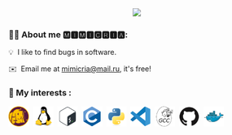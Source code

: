<div id="header" align="center">
  <!-- <img src="https://media.giphy.com/media/H63N8tk3FujDVmWB2c/giphy.gif" width="100"/> -->
  <img src="https://media.giphy.com/media/KBE6zCCuBqZnzsYZyV/giphy.gif" width="100"/>
</div>

### :man_office_worker: About me 🅼🅸🅼🅸🅲🆁🅸🅰️:
💡 &nbsp;I like to find bugs in software.

✉️ &nbsp;Email me at mimicria@mail.ru, it's free!

### :unicorn: My interests :
<div>
  <img src="https://raw.githubusercontent.com/AFLplusplus/Website/master/static/aflpp_bg.svg" title="AFLplusplus" alt="AFLplusplus" width="40" height="40"/>&nbsp;
  <img src="https://raw.githubusercontent.com/devicons/devicon/master/icons/linux/linux-original.svg" title="Linux" alt="Linux" width="40" height="40"/>&nbsp;
  <img src="https://raw.githubusercontent.com/devicons/devicon/master/icons/bash/bash-original.svg" title="Bash" alt="Bash" width="40" height="40"/>&nbsp;
  <img src="https://raw.githubusercontent.com/devicons/devicon/master/icons/c/c-original.svg" title="C" alt="C" width="40" height="40"/>&nbsp;
  <img src="https://raw.githubusercontent.com/devicons/devicon/master/icons/python/python-original.svg" title="Python" alt="Python" width="40" height="40"/>&nbsp;
  <img src="https://raw.githubusercontent.com/devicons/devicon/master/icons/vscode/vscode-original.svg" title="VScode" alt="VScode" width="40" height="40"/>&nbsp;
  <img src="https://raw.githubusercontent.com/devicons/devicon/master/icons/gcc/gcc-plain.svg" title="GCC" alt="GCC" width="40" height="40"/>&nbsp;
  <img src="https://raw.githubusercontent.com/devicons/devicon/master/icons/github/github-original.svg"  title="GitHub" alt="GitHub" width="40" height="40"/>&nbsp;
  <img src="https://raw.githubusercontent.com/devicons/devicon/master/icons/docker/docker-original.svg" title="Docker" alt="Docker" width="40" height="40"/>&nbsp;
</div>
